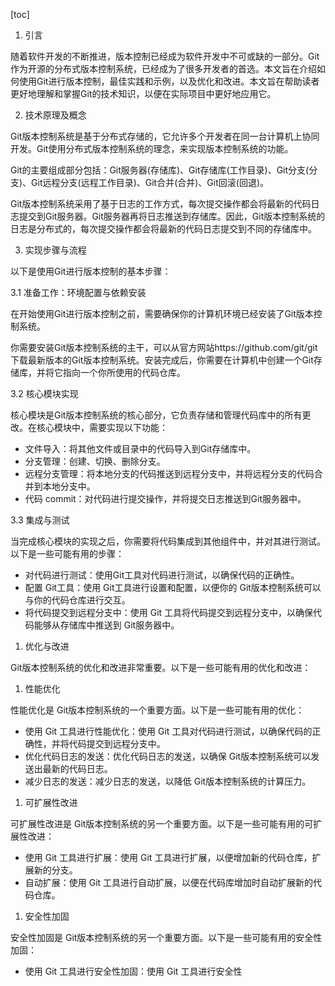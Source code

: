 
[toc]                    
                
                
1. 引言

随着软件开发的不断推进，版本控制已经成为软件开发中不可或缺的一部分。Git作为开源的分布式版本控制系统，已经成为了很多开发者的首选。本文旨在介绍如何使用Git进行版本控制，最佳实践和示例，以及优化和改进。本文旨在帮助读者更好地理解和掌握Git的技术知识，以便在实际项目中更好地应用它。

2. 技术原理及概念

Git版本控制系统是基于分布式存储的，它允许多个开发者在同一台计算机上协同开发。Git使用分布式版本控制系统的理念，来实现版本控制系统的功能。

Git的主要组成部分包括：Git服务器(存储库)、Git存储库(工作目录)、Git分支(分支)、Git远程分支(远程工作目录)、Git合并(合并)、Git回滚(回退)。

Git版本控制系统采用了基于日志的工作方式，每次提交操作都会将最新的代码日志提交到Git服务器。Git服务器再将日志推送到存储库。因此，Git版本控制系统的日志是分布式的，每次提交操作都会将最新的代码日志提交到不同的存储库中。

3. 实现步骤与流程

以下是使用Git进行版本控制的基本步骤：

3.1 准备工作：环境配置与依赖安装

在开始使用Git进行版本控制之前，需要确保你的计算机环境已经安装了Git版本控制系统。

你需要安装Git版本控制系统的主干，可以从官方网站https://github.com/git/git下载最新版本的Git版本控制系统。安装完成后，你需要在计算机中创建一个Git存储库，并将它指向一个你所使用的代码仓库。

3.2 核心模块实现

核心模块是Git版本控制系统的核心部分，它负责存储和管理代码库中的所有更改。在核心模块中，需要实现以下功能：

* 文件导入：将其他文件或目录中的代码导入到Git存储库中。
* 分支管理：创建、切换、删除分支。
* 远程分支管理：将本地分支的代码推送到远程分支中，并将远程分支的代码合并到本地分支中。
* 代码 commit：对代码进行提交操作，并将提交日志推送到Git服务器中。

3.3 集成与测试

当完成核心模块的实现之后，你需要将代码集成到其他组件中，并对其进行测试。以下是一些可能有用的步骤：

* 对代码进行测试：使用Git工具对代码进行测试，以确保代码的正确性。
* 配置 Git工具：使用 Git工具进行设置和配置，以便你的 Git版本控制系统可以与你的代码仓库进行交互。
* 将代码提交到远程分支中：使用 Git 工具将代码提交到远程分支中，以确保代码能够从存储库中推送到 Git服务器中。
1. 优化与改进

Git版本控制系统的优化和改进非常重要。以下是一些可能有用的优化和改进：

1. 性能优化

性能优化是 Git版本控制系统的一个重要方面。以下是一些可能有用的优化：

* 使用 Git 工具进行性能优化：使用 Git 工具对代码进行测试，以确保代码的正确性，并将代码提交到远程分支中。
* 优化代码日志的发送：优化代码日志的发送，以确保 Git版本控制系统可以发送出最新的代码日志。
* 减少日志的发送：减少日志的发送，以降低 Git版本控制系统的计算压力。

1. 可扩展性改进

可扩展性改进是 Git版本控制系统的另一个重要方面。以下是一些可能有用的可扩展性改进：

* 使用 Git 工具进行扩展：使用 Git 工具进行扩展，以便增加新的代码仓库，扩展新的分支。
* 自动扩展：使用 Git 工具进行自动扩展，以便在代码库增加时自动扩展新的代码仓库。
1. 安全性加固

安全性加固是 Git版本控制系统的另一个重要方面。以下是一些可能有用的安全性加固：

* 使用 Git 工具进行安全性加固：使用 Git 工具进行安全性

